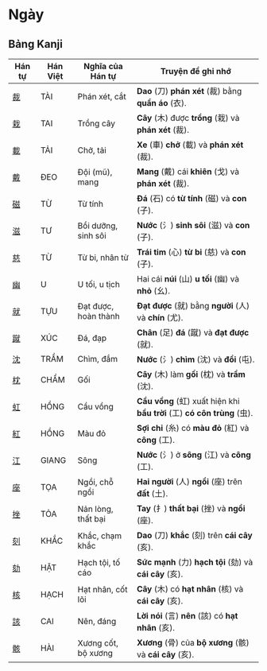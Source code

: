 # Ngày

## Bảng Kanji

| Hán tự | Hán Việt | Nghĩa của Hán tự | Truyện để ghi nhớ |
|---|---|---|---|
| [裁](https://www.google.com/search?q=https://mazii.net/vi-VN/search/kanji/javi/%E8%A3%81) | TÀI | Phán xét, cắt | **Dao** (刀) **phán xét** (裁) bằng **quần áo** (衣). |
| [栽](https://www.google.com/search?q=https://mazii.net/vi-VN/search/kanji/javi/%E6%A0%BD) | TAI | Trồng cây | **Cây** (木) được **trồng** (栽) và **phán xét** (裁). |
| [載](https://www.google.com/search?q=https://mazii.net/vi-VN/search/kanji/javi/%E8%BC%89) | TẢI | Chở, tải | **Xe** (車) **chở** (載) và **phán xét** (裁). |
| [戴](https://www.google.com/search?q=https://mazii.net/vi-VN/search/kanji/javi/%E6%88%B4) | ĐEO | Đội (mũ), mang | **Mang** (戴) cái **khiên** (戈) và **phán xét** (裁). |
| [磁](https://www.google.com/search?q=https://mazii.net/vi-VN/search/kanji/javi/%E7%A3%81) | TỪ | Từ tính | **Đá** (石) có **từ tính** (磁) và **con** (子). |
| [滋](https://www.google.com/search?q=https://mazii.net/vi-VN/search/kanji/javi/%E6%BB%8B) | TƯ | Bồi dưỡng, sinh sôi | **Nước** (氵) **sinh sôi** (滋) và **con** (子). |
| [慈](https://www.google.com/search?q=https://mazii.net/vi-VN/search/kanji/javi/%E6%85%88) | TỪ | Từ bi, nhân từ | **Trái tim** (心) **từ bi** (慈) và **con** (子). |
| [幽](https://www.google.com/search?q=https://mazii.net/vi-VN/search/kanji/javi/%E5%B9%BD) | U | U tối, u tịch | Hai cái **núi** (山) **u tối** (幽) và **nhỏ** (幺). |
| [就](https://www.google.com/search?q=https://mazii.net/vi-VN/search/kanji/javi/%E5%B0%B1) | TỰU | Đạt được, hoàn thành | **Đạt được** (就) bằng **người** (人) và **chín** (尤). |
| [蹴](https://www.google.com/search?q=https://mazii.net/vi-VN/search/kanji/javi/%E8%B9%B4) | XÚC | Đá, đạp | **Chân** (足) **đá** (蹴) và **đạt được** (就). |
| [沈](https://www.google.com/search?q=https://mazii.net/vi-VN/search/kanji/javi/%E6%B2%88) | TRẦM | Chìm, đắm | **Nước** (氵) **chìm** (沈) và **đồi** (屯). |
| [枕](https://www.google.com/search?q=https://mazii.net/vi-VN/search/kanji/javi/%E6%9E%95) | CHẨM | Gối | **Cây** (木) làm **gối** (枕) và **trầm** (沈). |
| [虹](https://www.google.com/search?q=https://mazii.net/vi-VN/search/kanji/javi/%E8%99%B9) | HỒNG | Cầu vồng | **Cầu vồng** (虹) xuất hiện khi **bầu trời** (工) **có côn trùng** (虫). |
| [紅](https://www.google.com/search?q=https://mazii.net/vi-VN/search/kanji/javi/%E7%B4%85) | HỒNG | Màu đỏ | **Sợi chỉ** (糸) có **màu đỏ** (紅) và **công** (工). |
| [江](https://www.google.com/search?q=https://mazii.net/vi-VN/search/kanji/javi/%E6%B1%9F) | GIANG | Sông | **Nước** (氵) ở **sông** (江) và **công** (工). |
| [座](https://www.google.com/search?q=https://mazii.net/vi-VN/search/kanji/javi/%E5%BA%A7) | TỌA | Ngồi, chỗ ngồi | **Hai người** (人) **ngồi** (座) trên **đất** (土). |
| [挫](https://www.google.com/search?q=https://mazii.net/vi-VN/search/kanji/javi/%E6%8C%AB) | TỎA | Nản lòng, thất bại | **Tay** (扌) **thất bại** (挫) và **ngồi** (座). |
| [刻](https://www.google.com/search?q=https://mazii.net/vi-VN/search/kanji/javi/%E5%88%BB) | KHẮC | Khắc, chạm khắc | **Dao** (刀) **khắc** (刻) trên **cái cây** (亥). |
| [劾](https://www.google.com/search?q=https://mazii.net/vi-VN/search/kanji/javi/%E5%8A%BE) | HẶT | Hạch tội, tố cáo | **Sức mạnh** (力) **hạch tội** (劾) và **cái cây** (亥). |
| [核](https://www.google.com/search?q=https://mazii.net/vi-VN/search/kanji/javi/%E6%A0%B8) | HẠCH | Hạt nhân, cốt lõi | **Cây** (木) có **hạt nhân** (核) và **cái cây** (亥). |
| [該](https://www.google.com/search?q=https://mazii.net/vi-VN/search/kanji/javi/%E8%A9%B2) | CAI | Nên, đáng | **Lời nói** (言) **nên** (該) có **hạt nhân** (亥). |
| [骸](https://www.google.com/search?q=https://mazii.net/vi-VN/search/kanji/javi/%E9%AA%B8) | HÀI | Xương cốt, bộ xương | **Xương** (骨) của **bộ xương** (骸) và **cái cây** (亥). |

